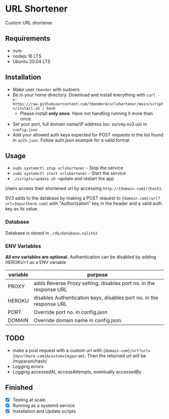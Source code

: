# URL Shortener

Custom URL shortener

## Requirements
- nvm 
- nodejs 16 LTS 
- Ubuntu 20.04 LTS

## Installation
- Make user `tbender` with sudoers
- Be in your home directory. Download and install everything with `curl -o- https://raw.githubusercontent.com/tbender4/urlshortener/main/scripts/install.sh | bash`
  - Please install **only once**. Have not handling running it more than once.
- Set your port, full domain name/IP address (ex: survey.sv3.us) in `config.json`
- Add your allowed auth keys expected for POST requests in the list found in `auth.json`. Follow auth.json.example for a valid format

## Usage
- `sudo systemctl stop urlshortener` - Stop the service
- `sudo systemctl start urlshortener` - Start the service
- `./scripts/update.sh` -update and restart the app

Users access their shortened url by accessing `http://{domain.com}/{hash}`.

SV3 adds to the database by making a POST request to `{domain.com}/url?url={myurlhere.com}` with "Authorization" key in the header and a valid auth key as its value.

### Database
Database is stored in `./db/database.sqlite3`


### ENV Variables
**All env variables are optional.**
Authentication can be disabled by adding HEROKU=1 as a ENV variable

| variable | purpose                                                           |
|----------|-------------------------------------------------------------------|   
| PROXY    | adds Reverse Proxy setting, disables port no. in the response URL |
| HEROKU   | disables Authentication keys, disables port no. in the response URL    |
| PORT     | Override port no. in config.json                                  |   
| DOMAIN   | Override domain name in config.json.                              |   

## TODO
- make a post request with a custom url with `{domain.com}/url?url={myurlhere.com}&custom={myparam}`. Then the returned url will be /myparam/hash/
- Logging errors
- Logging accessedAt, accessAttempts, eventually accessedBy

## Finished
- [x] Testing at scale
- [x] Running as a systemd service
- [x] Installation and Update scripts
